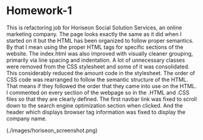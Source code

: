 # Homework-1

This is refactoring job for Horiseon Social Solution Services, an online marketing company. The page looks exactly the same as it did when I started on it but the HTML has been organized to follow proper semantics. By that I mean using the proper HTML tags for specific sections of the website. The index.html was also improved with visually cleaner grouping, primarily via line spacing and indentation. A lot of unnecessary classes were removed from the CSS stylesheet and some of it was consolidated. This considerably reduced the amount code in the stylesheet. The order of CSS code was rearranged to follow the semantic structure of the HTML. That means if they followed the order that they came into use on the HTML. I commented on every section of the webpage so in the .HTML and .CSS files so that they are clearly defined. The first navbar link was fixed to scroll down to the search engine optimization section when clicked. And the header which displays browser tag information was fixed to display the company name.

(./images/horiseon_screenshot.png)
